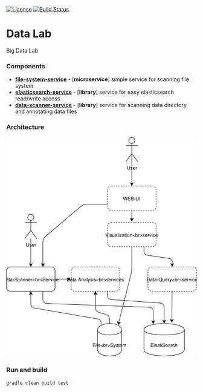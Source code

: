 [![License](https://img.shields.io/badge/License-Apache%202.0-blue.svg)](https://opensource.org/licenses/Apache-2.0)
[![Build Status](https://travis-ci.org/jveverka/data-lab.svg?branch=master)](https://travis-ci.com/jveverka/data-lab.svg?token=GKfpyChfSfp1rNfoYwMM&branch=master)

# Data Lab
Big Data Lab

### Components
* [__file-system-service__](file-system-service) - [__microservice__] simple service for scanning file system
* [__elasticsearch-service__](elasticsearch) - [__library__] service for easy elasticsearch read/write access
* [__data-scanner-service__](data-scanner-service) - [__library__] service for scanning data directory and annotating data files

### Architecture
![architecture](docs/architecture-01.svg)

### Run and build
```
gradle clean build test
```

